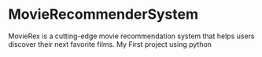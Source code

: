 # MovieRecommenderSystem
MovieRex is a cutting-edge movie recommendation system that helps users discover their next favorite films.
My First project using python

